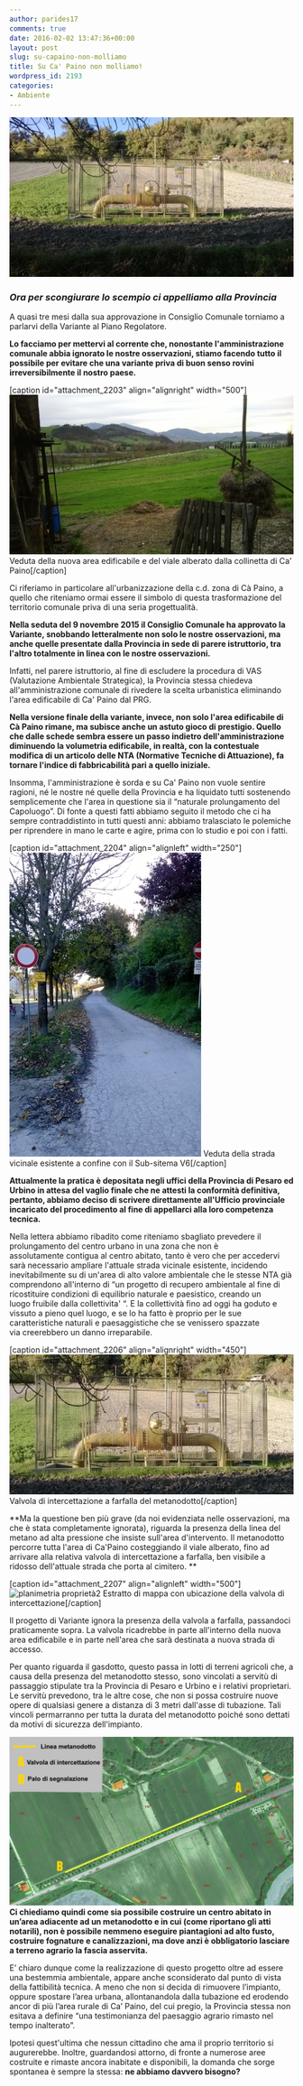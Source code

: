 ```yaml
---
author: parides17
comments: true
date: 2016-02-02 13:47:36+00:00
layout: post
slug: su-capaino-non-molliamo
title: Su Ca' Paino non molliamo!
wordpress_id: 2193
categories:
- Ambiente
---
```


![valvola1](/images/2016/02/valvola1-1024x575.jpg)


### _Ora per scongiurare lo scempio ci appelliamo alla Provincia_




A quasi tre mesi dalla sua approvazione in Consiglio Comunale torniamo a parlarvi della Variante al Piano Regolatore.<!-- more -->




**Lo facciamo per mettervi al corrente che, nonostante l'amministrazione comunale abbia ignorato le nostre osservazioni, stiamo facendo tutto il possibile per evitare che una variante priva di buon senso rovini irreversibilmente il nostro paese.**




[caption id="attachment_2203" align="alignright" width="500"]![capaino2](/images/2016/02/capaino2-1024x575.jpg) Veduta della nuova area edificabile e del viale alberato dalla collinetta di Ca' Paino[/caption]


Ci riferiamo in particolare all'urbanizzazione della c.d. zona di Cà Paino, a quello che riteniamo ormai essere il simbolo di questa trasformazione del territorio comunale priva di una seria progettualità.




**Nella seduta del 9 novembre 2015 il Consiglio Comunale ha approvato la Variante, snobbando letteralmente non solo le nostre osservazioni, ma anche quelle presentate dalla Provincia in sede di parere istruttorio, tra l'altro totalmente in linea con le nostre osservazioni.**




Infatti, nel parere istruttorio, al fine di escludere la procedura di VAS (Valutazione Ambientale Strategica), la Provincia stessa chiedeva all'amministrazione comunale di rivedere la scelta urbanistica eliminando l'area edificabile di Ca' Paino dal PRG.




**Nella versione finale della variante, invece, non solo l'area edificabile di Cà Paino rimane, ma subisce anche un astuto gioco di prestigio. Quello che dalle schede sembra essere un passo indietro dell'amministrazione diminuendo la volumetria edificabile, in realtà, con la contestuale modifica di un articolo delle NTA (Normative Tecniche di Attuazione), fa tornare l'indice di fabbricabilità pari a quello iniziale.**




Insomma, l'amministrazione è sorda e su Ca' Paino non vuole sentire ragioni, né le nostre né quelle della Provincia e ha liquidato tutti sostenendo semplicemente che l'area in questione sia il “naturale prolungamento del Capoluogo”. Di fonte a questi fatti abbiamo
seguito il metodo che ci ha sempre contraddistinto in tutti questi anni: abbiamo tralasciato le polemiche per riprendere in mano le carte e agire, prima con lo studio e poi con i fatti.




[caption id="attachment_2204" align="alignleft" width="250"]![capaino3](/images/2016/02/capaino3.jpg) Veduta della strada vicinale esistente a confine con il Sub-sitema V6[/caption]


**Attualmente la pratica è depositata negli uffici della Provincia di Pesaro ed Urbino in attesa del vaglio finale che ne attesti la conformità definitiva, pertanto, abbiamo deciso di scrivere direttamente all'Ufficio provinciale incaricato del procedimento al fine di appellarci alla loro competenza tecnica.**




Nella lettera abbiamo ribadito come riteniamo sbagliato prevedere il prolungamento del centro urbano in una zona che non è assolutamente contigua al centro abitato, tanto è vero che per accedervi sarà necessario ampliare l'attuale strada vicinale esistente, incidendo inevitabilmente su di un'area di alto valore ambientale che le stesse NTA già comprendono all'interno di “un progetto di recupero ambientale al fine di ricostituire condizioni di equilibrio naturale e paesistico, creando un luogo fruibile dalla collettivita' “. E la collettività fino ad oggi ha goduto e vissuto a pieno quel luogo, e se lo ha fatto è proprio per le sue caratteristiche naturali e paesaggistiche che se venissero spazzate via creerebbero un danno irreparabile.




[caption id="attachment_2206" align="alignright" width="450"]![valvola3](/images/2016/02/valvola3-1024x505.jpg) Valvola di intercettazione a farfalla del metanodotto[/caption]


**Ma la questione ben più grave (da noi evidenziata nelle osservazioni, ma che è stata completamente ignorata), riguarda la presenza della linea del metano ad alta pressione che insiste sull'area d'intervento. Il metanodotto percorre tutta l'area di Ca'Paino costeggiando il viale alberato, fino ad arrivare alla relativa valvola di intercettazione a farfalla, ben visibile a ridosso dell'attuale strada che porta al cimitero. **




[caption id="attachment_2207" align="alignleft" width="500"]![planimetria proprietà2](/images/2016/02/planimetria-proprietà2-1024x578.jpg) Estratto di mappa con ubicazione della valvola di intercettazione[/caption]


Il progetto di Variante ignora la presenza della valvola a farfalla, passandoci praticamente sopra. La valvola ricadrebbe in parte all'interno della nuova area edificabile e in parte nell'area che sarà destinata a nuova strada di accesso.




Per quanto riguarda il gasdotto, questo passa in lotti di terreni agricoli che, a causa della presenza del metanodotto stesso, sono vincolati a servitù di passaggio stipulate tra la Provincia di Pesaro e Urbino e i relativi proprietari. Le servitù prevedono, tra le altre cose, che non si possa costruire nuove opere di qualsiasi genere a distanza di 3 metri dall'asse di tubazione. Tali vincoli permarranno per tutta la durata del metanodotto poiché sono dettati da motivi di sicurezza dell'impianto.




![sit fotocatastale 5](/images/2016/02/sit-fotocatastale-5-1024x607.jpg)**Ci chiediamo quindi come sia possibile costruire un centro abitato in un’area adiacente ad un metanodotto e in cui (come riportano gli atti notarili), non è possibile nemmeno eseguire piantagioni ad alto fusto, costruire fognature e canalizzazioni, ma dove anzi è obbligatorio lasciare a terreno agrario la fascia asservita.**




E’ chiaro dunque come la realizzazione di questo progetto oltre ad essere una bestemmia ambientale, appare anche sconsiderato dal punto di vista della fattibilità tecnica. A meno che non si decida di rimuovere l’impianto, oppure spostare l’area urbana, allontanandola dalla tubazione ed erodendo ancor di più l’area rurale di Ca’ Paino, del cui pregio, la Provincia stessa non esitava a definire “una testimonianza del paesaggio agrario rimasto nel tempo inalterato”.




Ipotesi quest'ultima che nessun cittadino che ama il proprio territorio si augurerebbe. Inoltre, guardandosi attorno, di fronte a numerose aree costruite e rimaste ancora inabitate e disponibili, la domanda che sorge spontanea è sempre la stessa: **ne abbiamo davvero bisogno?**
